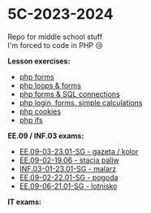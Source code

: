 # 5C-2023-2024

Repo for middle school stuff <br>
I'm forced to code in PHP 😢

**Lesson exercises:**
* [php forms](/04_10_2023)
* [php loops & forms](/05_10_2023)
* [php forms & SQL connections](/18_10_2023)
* [php login, forms, simple calculations](/19_10_2023)
* [php cookies](/25_10_2023)
* [php ifs](/08_11_2023)

**EE.09 / INF.03 exams:**
* [EE.09-03-23.01-SG - gazeta / kolor](/EE.09-03-23.01-SG)
* [EE.09-02-19.06 - stacja paliw](/EE.09-02-19.06)
* [INF.03-01-23.01-SG - malarz](/INF.03-01-23.01-SG)
* [EE.09-02-22.01-SG - pogoda](/11_10_2023)
* [EE.09-06-21.01-SG - lotnisko](/26_10_2023)

**IT exams:**
